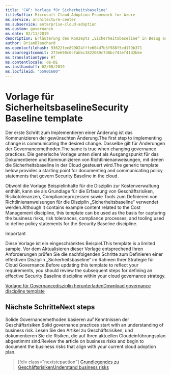 ```yaml
---
title: 'CAF: Vorlage für Sicherheitsbaseline'
titleSuffix: Microsoft Cloud Adoption Framework for Azure
ms.service: architecture-center
ms.subservice: enterprise-cloud-adoption
ms.custom: governance
ms.date: 02/11/2019
description: Erläuterung des Konzepts „Sicherheitsbaseline“ in Bezug auf Cloud Governance
author: BrianBlanchard
ms.openlocfilehash: 93622fee899824fffe604d7b3f588f5ed179b371
ms.sourcegitcommit: 273e690c0cfabbc3822089c7d8bc743ef41d2b6e
ms.translationtype: HT
ms.contentlocale: de-DE
ms.lasthandoff: 02/08/2019
ms.locfileid: "55901600"
---
```

# <a name="security-baseline-template"></a><span data-ttu-id="456a6-103">Vorlage für Sicherheitsbaseline</span><span class="sxs-lookup"><span data-stu-id="456a6-103">Security Baseline template</span></span>

<span data-ttu-id="456a6-104">Der erste Schritt zum Implementieren einer Änderung ist das Kommunizieren der gewünschten Änderung.</span><span class="sxs-lookup"><span data-stu-id="456a6-104">The first step to implementing change is communicating the desired change.</span></span> <span data-ttu-id="456a6-105">Dasselbe gilt für Änderungen der Governancemethoden.</span><span class="sxs-lookup"><span data-stu-id="456a6-105">The same is true when changing governance practices.</span></span> <span data-ttu-id="456a6-106">Die generische Vorlage unten dient als Ausgangspunkt für das Dokumentieren und Kommunizieren von Richtlinienanweisungen, mit denen die Sicherheitsbaseline in der Cloud gesteuert wird.</span><span class="sxs-lookup"><span data-stu-id="456a6-106">The generic template below provides a starting point for documenting and communicating policy statements that govern Security Baseline in the cloud.</span></span>

<span data-ttu-id="456a6-107">Obwohl die Vorlage Beispielinhalte für die Disziplin zur Kostenverwaltung enthält, kann sie als Grundlage für die Erfassung von Geschäftsrisiken, Risikotoleranzen, Complianceprozessen sowie Tools zum Definieren von Richtlinienanweisungen für die Disziplin „Sicherheitsbaseline“ verwendet werden.</span><span class="sxs-lookup"><span data-stu-id="456a6-107">Although it contains example content related to the Cost Management discipline, this template can be used as the basis for capturing the business risks, risk tolerances, compliance processes, and tooling used to define policy statements for the Security Baseline discipline.</span></span>

> [!IMPORTANT]
> <span data-ttu-id="456a6-108">Diese Vorlage ist ein eingeschränktes Beispiel.</span><span class="sxs-lookup"><span data-stu-id="456a6-108">This template is a limited sample.</span></span> <span data-ttu-id="456a6-109">Vor dem Aktualisieren dieser Vorlage entsprechend Ihren Anforderungen prüfen Sie die nachfolgenden Schritte zum Definieren einer effektiven Disziplin „Sicherheitsbaseline“ im Rahmen Ihrer Strategie für Cloud Governance.</span><span class="sxs-lookup"><span data-stu-id="456a6-109">Before updating this template to reflect your requirements, you should review the subsequent steps for defining an effective Security Baseline discipline within your cloud governance strategy.</span></span>

<!-- markdownlint-disable MD033 -->

 <span data-ttu-id="456a6-110"><a href="https://archcenter.blob.core.windows.net/cdn/fusion/governance/Governance Discipline Template.docx">Vorlage für Governancedisziplin herunterladen</a></span><span class="sxs-lookup"><span data-stu-id="456a6-110"><a href="https://archcenter.blob.core.windows.net/cdn/fusion/governance/Governance Discipline Template.docx">Download governance discipline template</a></span></span>

<!-- markdownlint-enable MD033 -->

## <a name="next-steps"></a><span data-ttu-id="456a6-111">Nächste Schritte</span><span class="sxs-lookup"><span data-stu-id="456a6-111">Next steps</span></span>

<span data-ttu-id="456a6-112">Solide Governancemethoden basieren auf Kenntnissen der Geschäftsrisiken.</span><span class="sxs-lookup"><span data-stu-id="456a6-112">Solid governance practices start with an understanding of business risk.</span></span> <span data-ttu-id="456a6-113">Lesen Sie den Artikel zu Geschäftsrisiken, und dokumentieren Sie die Risiken, die auf Ihren aktuellen Cloudeinführungsplan abgestimmt sind.</span><span class="sxs-lookup"><span data-stu-id="456a6-113">Review the article on business risks and begin to document the business risks that align with your current cloud adoption plan.</span></span>

> [!div class="nextstepaction"]
> [<span data-ttu-id="456a6-114">Grundlegendes zu Geschäftsrisiken</span><span class="sxs-lookup"><span data-stu-id="456a6-114">Understand business risks</span></span>](./business-risks.md)
